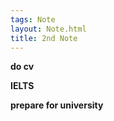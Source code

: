 ```yaml
---
tags: Note
layout: Note.html
title: 2nd Note
---
```


**do cv**

**IELTS**

**prepare for university**
